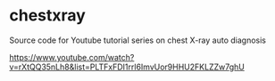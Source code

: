 # chestxray
Source code for Youtube tutorial series on chest X-ray auto diagnosis

https://www.youtube.com/watch?v=rXtQQ35nLh8&list=PLTFxFDI1rrl6ImvUor9HHU2FKLZZw7ghU
